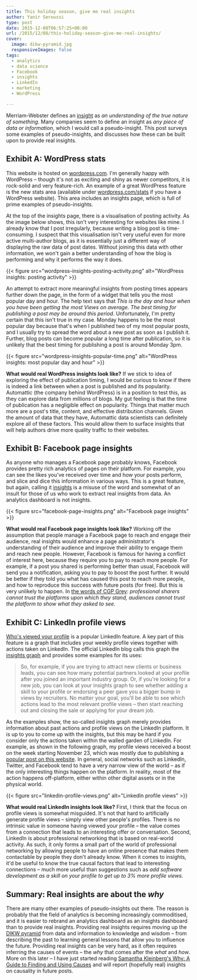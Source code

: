 ```yaml
---
title: This holiday season, give me real insights
author: Yanir Seroussi
type: post
date: 2015-12-08T06:57:25+00:00
url: /2015/12/08/this-holiday-season-give-me-real-insights/
cover:
  image: dikw-pyramid.jpg
  responsiveImages: false
tags:
  - analytics
  - data science
  - Facebook
  - insights
  - LinkedIn
  - marketing
  - WordPress

---
```

Merriam-Webster defines an <a href="http://www.merriam-webster.com/dictionary/insight" target="_blank" rel="noopener">insight</a> as _an understanding of the true nature of something_. Many companies seem to define an insight as _any piece of data or information_, which I would call a pseudo-insight. This post surveys some examples of pseudo-insights, and discusses how these can be built upon to provide real insights.

## Exhibit A: WordPress stats

This website is hosted on <a href="http://wordpress.com" target="_blank" rel="noopener">wordpress.com</a>. I'm generally happy with WordPress &ndash; though it's not as exciting and shiny as newer competitors, it is rock-solid and very feature-rich. An example of a great WordPress feature is the new stats area (available under <a href="https://wordpress.com/stats" target="_blank" rel="noopener">wordpress.com/stats</a> if you have a WordPress website). This area includes an insights page, which is full of prime examples of pseudo-insights.

At the top of the insights page, there is a visualisation of posting activity. As the image below shows, this isn't very interesting for websites like mine. I already know that I post irregularly, because writing a blog post is time-consuming. I suspect that this visualisation isn't very useful even for more active multi-author blogs, as it is essentially just a different way of displaying the raw data of post dates. Without joining this data with other information, we won't gain a better understanding of how the blog is performing and why it performs the way it does.

{{< figure src="wordpress-insights-posting-activity.png" alt="WordPress insights: posting activity" >}}

An attempt to extract more meaningful insights from posting times appears further down the page, in the form of a widget that tells you the most popular day and hour. The help text says that _This is the day and hour when you have been getting the most Views on average. The best timing for publishing a post may be around this period_. Unfortunately, I'm pretty certain that this isn't true in my case. Monday happens to be the most popular day because that's when I published two of my most popular posts, and I usually try to spread the word about a new post as soon as I publish it. Further, blog posts can become popular a long time after publication, so it is unlikely that the best timing for publishing a post is around Monday 3pm.

{{< figure src="wordpress-insights-popular-time.png" alt="WordPress insights: most popular day and hour" >}}

**What would real WordPress insights look like?** If we stick to idea of exploring the effect of publication timing, I would be curious to know if there is indeed a link between when a post is published and its popularity. Automattic (the company behind WordPress) is in a position to test this, as they can explore data from millions of blogs. My gut feeling is that the time of publication has a negligible effect on popularity. Things that matter much more are a post's title, content, and effective distribution channels. Given the amount of data that they have, Automattic data scientists can definitely explore all of these factors. This would allow them to surface insights that will help authors drive more quality traffic to their websites.

## Exhibit B: Facebook page insights

As anyone who manages a Facebook page probably knows, Facebook provides pretty rich analytics of pages on their platform. For example, you can see the likes you've received over time and how your posts perform, and slice and dice this information in various ways. This is a great feature, but again, calling it <a href="https://www.facebook.com/help/336893449723054/" target="_blank" rel="noopener">insights</a> is a misuse of the word and somewhat of an insult for those of us who work to extract real insights from data. An analytics dashboard is not insights.

{{< figure src="facebook-page-insights.png" alt="Facebook page insights" >}}

**What would real Facebook page insights look like?** Working off the assumption that people manage a Facebook page to reach and engage their audience, real insights would enhance a page administrator's understanding of their audience and improve their ability to engage them and reach new people. However, Facebook is famous for having a conflict of interest here, because they require you to pay to reach more people. For example, if a post you shared is performing better than usual, Facebook will send you a notification, asking you to pay to boost the post further. It would be better if they told you what has caused this post to reach more people, and how to reproduce this success with future posts (for free). But this is very unlikely to happen. In <a href="http://www.cgpgrey.com/blog/the-professional-sharer" target="_blank" rel="noopener">the words of CGP Grey</a>: _professional sharers cannot trust the platforms upon which they stand, audiences cannot trust the platform to show what they asked to see._

## Exhibit C: LinkedIn profile views

<a href="https://help.linkedin.com/app/answers/detail/a_id/42/~/who%E2%80%99s-viewed-your-profile---frequently-asked-questions" target="_blank" rel="noopener">Who's viewed your profile</a> is a popular LinkedIn feature. A key part of this feature is a graph that includes your weekly profile views together with actions taken on LinkedIn. The official LinkedIn blog calls this graph the <a href="http://blog.linkedin.com/2014/10/06/new-ways-to-engage-with-whos-viewed-your-linkedin-profile/" target="_blank" rel="noopener">insights graph</a> and provides some examples for its uses:

> So, for example, if you are trying to attract new clients or business leads, you can see how many potential partners looked at your profile after you joined an important industry group. Or, if you're looking for a new job, you can look at your insights graph to see whether adding a skill to your profile or endorsing a peer gave you a bigger bump in views by recruiters. No matter your goal, you'll be able to see which actions lead to the most relevant profile views &ndash; then start reaching out and closing the sale or applying for your dream job. 

As the examples show, the so-called insights graph merely provides information about past actions and profile views on the LinkedIn platform. It is up to you to come up with the insights, but this may be hard if you consider only the actions taken within the walled garden of LinkedIn. For example, as shown in the following graph, my profile views received a boost on the week starting November 23, which was mostly due to publishing a [popular post on this website][1]. In general, social networks such as LinkedIn, Twitter, and Facebook tend to have a very narrow view of the world &ndash; as if the only interesting things happen on the platform. In reality, most of the action happens off-platform, either within other digital assets or in the physical world. 

{{< figure src="linkedin-profile-views.png" alt="LinkedIn profile views" >}}

**What would real LinkedIn insights look like?** First, I think that the focus on profile views is somewhat misguided. It's not that hard to artificially generate profile views &ndash; simply view other people's profiles. There is no intrinsic value in someone having viewed your profile &ndash; the value comes from a connection that leads to an interesting offer or conversation. Second, LinkedIn is about professional networking that is based on real-world activity. As such, it only forms a small part of the world of professional networking by allowing people to have an online presence that makes them contactable by people they don't already know. When it comes to insights, it'd be useful to know the true causal factors that lead to interesting connections &ndash; much more useful than suggestions such as _add software development as a skill on your profile to get up to 3% more profile views_.

## Summary: Real insights are about the _why_

There are many other examples of pseudo-insights out there. The reason is probably that the field of analytics is becoming increasingly commoditised, and it is easier to rebrand an analytics dashboard as an insights dashboard than to provide real insights. Providing real insights requires moving up the <a href="https://en.wikipedia.org/wiki/DIKW_Pyramid" target="_blank" rel="noopener">DIKW pyramid</a> from data and information to knowledge and wisdom &ndash; from describing the past to learning general lessons that allow you to influence the future. Providing real insights can be very hard, as it often requires inferring the causes of events &ndash; the _why_ that comes after the _what_ and _how_. More on this later &ndash; I have just started reading <a href="http://www.skleinberg.org/why/" target="_blank" rel="noopener">Samantha Kleinberg's Why: A Guide to Finding and Using Causes</a> and will report (hopefully real) insights on causality in future posts.

 [1]: https://yanirseroussi.com/2015/11/23/the-hardest-parts-of-data-science/
